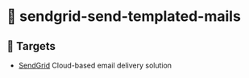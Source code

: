 # 📧 sendgrid-send-templated-mails

## 🎯 Targets
- [SendGrid](https://sendgrid.com/) Cloud-based email delivery solution
